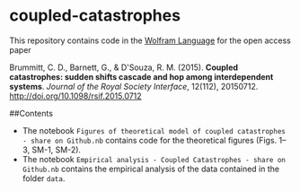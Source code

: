 # coupled-catastrophes
This repository contains code in the <a href="https://www.wolfram.com/language/">Wolfram Language</a> for the open access paper

Brummitt, C. D., Barnett, G., &amp; D'Souza, R. M. (2015). <strong>Coupled catastrophes: sudden shifts cascade and hop among interdependent systems</strong>. <em>Journal of the Royal Society Interface</em>, 12(112), 20150712. http://doi.org/10.1098/rsif.2015.0712

##Contents
* The notebook `Figures of theoretical model of coupled catastrophes - share on Github.nb` contains code for the theoretical figures (Figs. 1–3, SM-1, SM-2).
* The notebook `Empirical analysis - Coupled Catastrophes - share on Github.nb` contains the empirical analysis of the data contained in the folder `data`. 
